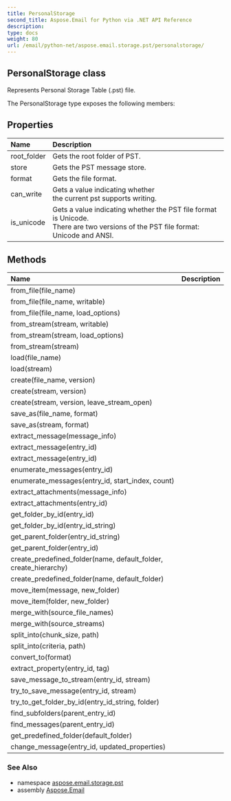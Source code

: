 ```yaml
---
title: PersonalStorage
second_title: Aspose.Email for Python via .NET API Reference
description: 
type: docs
weight: 80
url: /email/python-net/aspose.email.storage.pst/personalstorage/
---
```


## PersonalStorage class

Represents Personal Storage Table (.pst) file.

The PersonalStorage type exposes the following members:
## Properties
| Name | Description |
| :- | :- |
|root_folder|Gets the root folder of PST.|
|store|Gets the PST message store.|
|format|Gets the file format.|
|can_write|Gets a value indicating whether <br/>            the current pst supports writing.|
|is_unicode|Gets a value indicating whether the PST file format is Unicode.<br/>            There are two versions of the PST file format: Unicode and ANSI.|
## Methods
| Name | Description |
| :- | :- |
|from_file(file_name)|  |
|from_file(file_name, writable)|  |
|from_file(file_name, load_options)|  |
|from_stream(stream, writable)|  |
|from_stream(stream, load_options)|  |
|from_stream(stream)|  |
|load(file_name)|  |
|load(stream)|  |
|create(file_name, version)|  |
|create(stream, version)|  |
|create(stream, version, leave_stream_open)|  |
|save_as(file_name, format)|  |
|save_as(stream, format)|  |
|extract_message(message_info)|  |
|extract_message(entry_id)|  |
|extract_message(entry_id)|  |
|enumerate_messages(entry_id)|  |
|enumerate_messages(entry_id, start_index, count)|  |
|extract_attachments(message_info)|  |
|extract_attachments(entry_id)|  |
|get_folder_by_id(entry_id)|  |
|get_folder_by_id(entry_id_string)|  |
|get_parent_folder(entry_id_string)|  |
|get_parent_folder(entry_id)|  |
|create_predefined_folder(name, default_folder, create_hierarchy)|  |
|create_predefined_folder(name, default_folder)|  |
|move_item(message, new_folder)|  |
|move_item(folder, new_folder)|  |
|merge_with(source_file_names)|  |
|merge_with(source_streams)|  |
|split_into(chunk_size, path)|  |
|split_into(criteria, path)|  |
|convert_to(format)|  |
|extract_property(entry_id, tag)|  |
|save_message_to_stream(entry_id, stream)|  |
|try_to_save_message(entry_id, stream)|  |
|try_to_get_folder_by_id(entry_id_string, folder)|  |
|find_subfolders(parent_entry_id)|  |
|find_messages(parent_entry_id)|  |
|get_predefined_folder(default_folder)|  |
|change_message(entry_id, updated_properties)|  |

### See Also

* namespace [aspose.email.storage.pst](/email/python-net/aspose.email.storage.pst/)
* assembly [Aspose.Email](/slides/python-net/)

